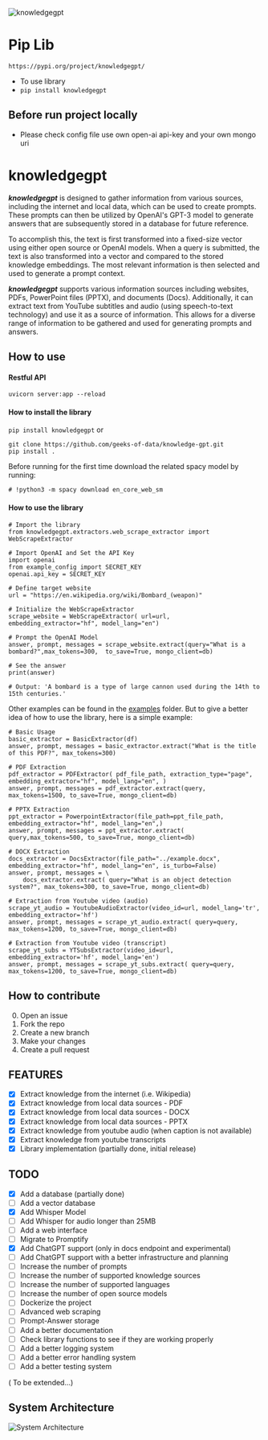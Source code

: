 <!-- Use the context of other files to complete here -->
![knowledgegpt](static_files/logo.png)

# Pip Lib

`https://pypi.org/project/knowledgegpt/`

- To use library
- `pip install knowledgegpt`

## Before run project locally

- Please check config file use own open-ai api-key and your own mongo uri

# knowledgegpt

***knowledgegpt*** is designed to gather information from various sources, including the internet and local data, which
can be used to create prompts. These prompts can then be utilized by OpenAI's GPT-3 model to generate answers that are
subsequently stored in a database for future reference.

To accomplish this, the text is first transformed into a fixed-size vector using either open source or OpenAI models.
When a query is submitted, the text is also transformed into a vector and compared to the stored knowledge embeddings.
The most relevant information is then selected and used to generate a prompt context.

***knowledgegpt*** supports various information sources including websites, PDFs, PowerPoint files (PPTX), and
documents (Docs). Additionally, it can extract text from YouTube subtitles and audio (using speech-to-text technology)
and use it as a source of information. This allows for a diverse range of information to be gathered and used for
generating prompts and answers.

## How to use

#### Restful API

```uvicorn server:app --reload```

#### How to install the library

```pip install knowledgegpt```
or

```
git clone https://github.com/geeks-of-data/knowledge-gpt.git
pip install .
```

Before running for the first time download the related spacy model by running:

```
# !python3 -m spacy download en_core_web_sm
```

#### How to use the library

```
# Import the library
from knowledgegpt.extractors.web_scrape_extractor import WebScrapeExtractor

# Import OpenAI and Set the API Key
import openai
from example_config import SECRET_KEY 
openai.api_key = SECRET_KEY

# Define target website
url = "https://en.wikipedia.org/wiki/Bombard_(weapon)"

# Initialize the WebScrapeExtractor
scrape_website = WebScrapeExtractor( url=url, embedding_extractor="hf", model_lang="en")

# Prompt the OpenAI Model
answer, prompt, messages = scrape_website.extract(query="What is a bombard?",max_tokens=300,  to_save=True, mongo_client=db)

# See the answer
print(answer)

# Output: 'A bombard is a type of large cannon used during the 14th to 15th centuries.'

```

Other examples can be found in the [examples](./examples) folder.
But to give a better idea of how to use the library, here is a simple example:

```
# Basic Usage
basic_extractor = BasicExtractor(df)
answer, prompt, messages = basic_extractor.extract("What is the title of this PDF?", max_tokens=300)
```

```
# PDF Extraction
pdf_extractor = PDFExtractor( pdf_file_path, extraction_type="page", embedding_extractor="hf", model_lang="en", )
answer, prompt, messages = pdf_extractor.extract(query, max_tokens=1500, to_save=True, mongo_client=db)
```

```
# PPTX Extraction
ppt_extractor = PowerpointExtractor(file_path=ppt_file_path, embedding_extractor="hf", model_lang="en",)
answer, prompt, messages = ppt_extractor.extract( query,max_tokens=500, to_save=True, mongo_client=db)
```

```
# DOCX Extraction
docs_extractor = DocsExtractor(file_path="../example.docx", embedding_extractor="hf", model_lang="en", is_turbo=False)
answer, prompt, messages = \
    docs_extractor.extract( query="What is an object detection system?", max_tokens=300, to_save=True, mongo_client=db)
```

```
# Extraction from Youtube video (audio)
scrape_yt_audio = YoutubeAudioExtractor(video_id=url, model_lang='tr', embedding_extractor='hf')
answer, prompt, messages = scrape_yt_audio.extract( query=query, max_tokens=1200, to_save=True, mongo_client=db)

# Extraction from Youtube video (transcript)
scrape_yt_subs = YTSubsExtractor(video_id=url, embedding_extractor='hf', model_lang='en')
answer, prompt, messages = scrape_yt_subs.extract( query=query, max_tokens=1200, to_save=True, mongo_client=db)
```

## How to contribute

0. Open an issue
1. Fork the repo
2. Create a new branch
3. Make your changes
4. Create a pull request

## FEATURES

- [x] Extract knowledge from the internet (i.e. Wikipedia)
- [x] Extract knowledge from local data sources - PDF
- [x] Extract knowledge from local data sources - DOCX
- [x] Extract knowledge from local data sources - PPTX
- [x] Extract knowledge from youtube audio (when caption is not available)
- [x] Extract knowledge from youtube transcripts
- [x] Library implementation (partially done, initial release)

## TODO

- [x] Add a database (partially done)
- [ ] Add a vector database
- [x] Add Whisper Model
- [ ] Add Whisper for audio longer than 25MB
- [ ] Add a web interface
- [ ] Migrate to Promptify
- [x] Add ChatGPT support (only in docs endpoint and experimental)
- [ ] Add ChatGPT support with a better infrastructure and planning
- [ ] Increase the number of prompts
- [ ] Increase the number of supported knowledge sources
- [ ] Increase the number of supported languages
- [ ] Increase the number of open source models
- [ ] Dockerize the project
- [ ] Advanced web scraping
- [ ] Prompt-Answer storage
- [ ] Add a better documentation
- [ ] Check library functions to see if they are working properly
- [ ] Add a better logging system
- [ ] Add a better error handling system
- [ ] Add a better testing system

( To be extended...)

## System Architecture

![System Architecture](static_files/Knowledge-ex.png)


